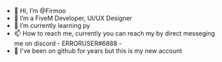 - 👋 Hi, I’m @Firmoo
- 👀 I’m a FiveM Developer, UI/UX Designer
- 🌱 I’m currently learning py
- 📫 How to reach me, currently you can reach my by direct messeging me on discord - ERRORUSER#6888 -
- 🔎 I've been on github for years but this is my new account

<!---
Firmoo/Firmoo is a ✨ special ✨ repository because its `README.md` (this file) appears on your GitHub profile.
You can click the Preview link to take a look at your changes.
--->
